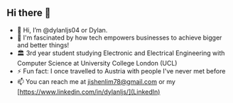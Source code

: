 ## Hi there 👋
* 👋 Hi, I’m @dylanljs04 or Dylan.
* 👀 I'm fascinated by how tech empowers businesses to achieve bigger and better things!
* 🏛️ 3rd year student studying Electronic and Electrical Engineering with Computer Science at University College London (UCL)
* ⚡ Fun fact: I once travelled to Austria with people I've never met before
* 📫 You can reach me at jishenlim78@gmail.com or my [https://www.linkedin.com/in/dylanljs/](LinkedIn)

<!--
**dylanljs04/dylanljs04** is a ✨ _special_ ✨ repository because its `README.md` (this file) appears on your GitHub profile.

Here are some ideas to get you started:

- 🔭 I’m currently working on ...
- 🌱 I’m currently learning ...
- 👯 I’m looking to collaborate on ...
- 🤔 I’m looking for help with ...
- 💬 Ask me about ...
- 📫 How to reach me: ...
- 😄 Pronouns: ...
- ⚡ Fun fact: ...
-->
